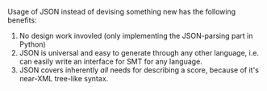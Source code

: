 Usage of JSON instead of devising something new has the following benefits:

1. No design work invovled (only implementing the JSON-parsing part in Python)
2. JSON is universal and easy to generate through any other language, i.e. can easily write an interface for SMT for any language. 
3. JSON covers inherently _all_ needs for describing a score, because of it's near-XML tree-like syntax.
